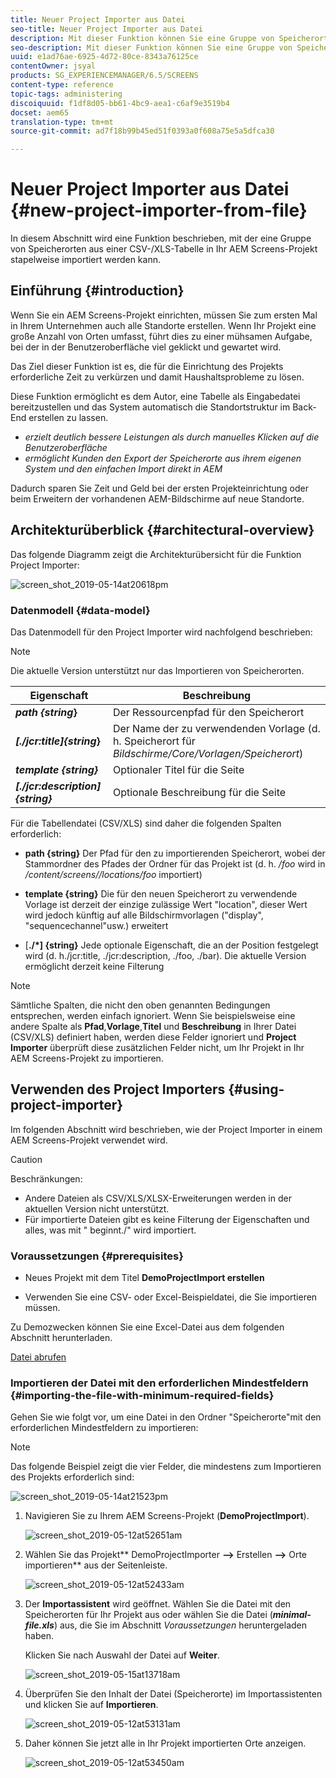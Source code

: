 ```yaml
---
title: Neuer Project Importer aus Datei
seo-title: Neuer Project Importer aus Datei
description: Mit dieser Funktion können Sie eine Gruppe von Speicherorten aus einer CSV/XLS-Tabelle in Ihr AEM Screens-Projekt stapelweise importieren.
seo-description: Mit dieser Funktion können Sie eine Gruppe von Speicherorten aus einer CSV/XLS-Tabelle in Ihr AEM Screens-Projekt stapelweise importieren.
uuid: e1ad76ae-6925-4d72-80ce-8343a76125ce
contentOwner: jsyal
products: SG_EXPERIENCEMANAGER/6.5/SCREENS
content-type: reference
topic-tags: administering
discoiquuid: f1df8d05-bb61-4bc9-aea1-c6af9e3519b4
docset: aem65
translation-type: tm+mt
source-git-commit: ad7f18b99b45ed51f0393a0f608a75e5a5dfca30

---
```



# Neuer Project Importer aus Datei {#new-project-importer-from-file}

In diesem Abschnitt wird eine Funktion beschrieben, mit der eine Gruppe von Speicherorten aus einer CSV-/XLS-Tabelle in Ihr AEM Screens-Projekt stapelweise importiert werden kann.

## Einführung {#introduction}

Wenn Sie ein AEM Screens-Projekt einrichten, müssen Sie zum ersten Mal in Ihrem Unternehmen auch alle Standorte erstellen. Wenn Ihr Projekt eine große Anzahl von Orten umfasst, führt dies zu einer mühsamen Aufgabe, bei der in der Benutzeroberfläche viel geklickt und gewartet wird.

Das Ziel dieser Funktion ist es, die für die Einrichtung des Projekts erforderliche Zeit zu verkürzen und damit Haushaltsprobleme zu lösen.

Diese Funktion ermöglicht es dem Autor, eine Tabelle als Eingabedatei bereitzustellen und das System automatisch die Standortstruktur im Back-End erstellen zu lassen.

* *erzielt deutlich bessere Leistungen als durch manuelles Klicken auf die Benutzeroberfläche*
* *ermöglicht Kunden den Export der Speicherorte aus ihrem eigenen System und den einfachen Import direkt in AEM*

Dadurch sparen Sie Zeit und Geld bei der ersten Projekteinrichtung oder beim Erweitern der vorhandenen AEM-Bildschirme auf neue Standorte.

## Architekturüberblick {#architectural-overview}

Das folgende Diagramm zeigt die Architekturübersicht für die Funktion Project Importer:

![screen_shot_2019-05-14at20618pm](assets/screen_shot_2019-05-14at20618pm.png)

### Datenmodell {#data-model}

Das Datenmodell für den Project Importer wird nachfolgend beschrieben:

>[!NOTE]
>
>Die aktuelle Version unterstützt nur das Importieren von Speicherorten.

| **Eigenschaft** | **Beschreibung** |
|---|---|
| ***path {string*}** | Der Ressourcenpfad für den Speicherort |
| ***[./jcr:title]{string*}** | Der Name der zu verwendenden Vorlage (d. h. Speicherort für *Bildschirme/Core/Vorlagen/Speicherort*) |
| ***template {string}*** | Optionaler Titel für die Seite |
| ***[./jcr:description]{string}*** | Optionale Beschreibung für die Seite |

Für die Tabellendatei (CSV/XLS) sind daher die folgenden Spalten erforderlich:

* **path {string}** Der Pfad für den zu importierenden Speicherort, wobei der Stammordner des Pfades der Ordner für das Projekt ist (d. h. */foo* wird in */content/screens//locations/foo* importiert)

* **template {string}** Die für den neuen Speicherort zu verwendende Vorlage ist derzeit der einzige zulässige Wert "location", dieser Wert wird jedoch künftig auf alle Bildschirmvorlagen ("display", "sequencechannel"usw.) erweitert
* [**./*] {string}** Jede optionale Eigenschaft, die an der Position festgelegt wird (d. h./jcr:title, ./jcr:description, ./foo, ./bar). Die aktuelle Version ermöglicht derzeit keine Filterung

>[!NOTE]
>
>Sämtliche Spalten, die nicht den oben genannten Bedingungen entsprechen, werden einfach ignoriert. Wenn Sie beispielsweise eine andere Spalte als **Pfad**,**Vorlage**,**Titel** und **Beschreibung** in Ihrer Datei (CSV/XLS) definiert haben, werden diese Felder ignoriert und **Project Importer** überprüft diese zusätzlichen Felder nicht, um Ihr Projekt in Ihr AEM Screens-Projekt zu importieren.

## Verwenden des Project Importers {#using-project-importer}

Im folgenden Abschnitt wird beschrieben, wie der Project Importer in einem AEM Screens-Projekt verwendet wird.

>[!CAUTION]
>
>Beschränkungen:
>
>* Andere Dateien als CSV/XLS/XLSX-Erweiterungen werden in der aktuellen Version nicht unterstützt.
>* Für importierte Dateien gibt es keine Filterung der Eigenschaften und alles, was mit " beginnt./" wird importiert.
>



### Voraussetzungen {#prerequisites}

* Neues Projekt mit dem Titel **DemoProjectImport erstellen**

* Verwenden Sie eine CSV- oder Excel-Beispieldatei, die Sie importieren müssen.

Zu Demozwecken können Sie eine Excel-Datei aus dem folgenden Abschnitt herunterladen.

[Datei abrufen](assets/minimal-file.xls)

### Importieren der Datei mit den erforderlichen Mindestfeldern {#importing-the-file-with-minimum-required-fields}

Gehen Sie wie folgt vor, um eine Datei in den Ordner "Speicherorte"mit den erforderlichen Mindestfeldern zu importieren:

>[!NOTE]
>
>Das folgende Beispiel zeigt die vier Felder, die mindestens zum Importieren des Projekts erforderlich sind:

![screen_shot_2019-05-14at21523pm](assets/screen_shot_2019-05-14at21523pm.png)

1. Navigieren Sie zu Ihrem AEM Screens-Projekt (**DemoProjectImport**).

   ![screen_shot_2019-05-12at52651am](assets/screen_shot_2019-05-12at52651am.png)

1. Wählen Sie das Projekt** DemoProjectImporter **—&gt;** Erstellen **—&gt;** Orte importieren** aus der Seitenleiste.

   ![screen_shot_2019-05-12at52433am](assets/screen_shot_2019-05-12at52433am.png)

1. Der **Importassistent** wird geöffnet. Wählen Sie die Datei mit den Speicherorten für Ihr Projekt aus oder wählen Sie die Datei (***minimal-file.xls***) aus, die Sie im Abschnitt *Voraussetzungen* heruntergeladen haben.

   Klicken Sie nach Auswahl der Datei auf **Weiter**.

   ![screen_shot_2019-05-15at13718am](assets/screen_shot_2019-05-15at113718am.png)

1. Überprüfen Sie den Inhalt der Datei (Speicherorte) im Importassistenten und klicken Sie auf **Importieren**.

   ![screen_shot_2019-05-12at53131am](assets/screen_shot_2019-05-12at53131am.png)

1. Daher können Sie jetzt alle in Ihr Projekt importierten Orte anzeigen.

   ![screen_shot_2019-05-12at53450am](assets/screen_shot_2019-05-12at53450am.png)


